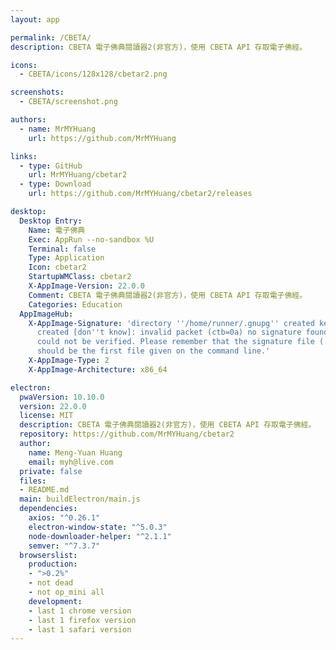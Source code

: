 ```yaml
---
layout: app

permalink: /CBETA/
description: CBETA 電子佛典閱讀器2(非官方)，使用 CBETA API 存取電子佛經。

icons:
  - CBETA/icons/128x128/cbetar2.png

screenshots:
  - CBETA/screenshot.png

authors:
  - name: MrMYHuang
    url: https://github.com/MrMYHuang

links:
  - type: GitHub
    url: MrMYHuang/cbetar2
  - type: Download
    url: https://github.com/MrMYHuang/cbetar2/releases

desktop:
  Desktop Entry:
    Name: 電子佛典
    Exec: AppRun --no-sandbox %U
    Terminal: false
    Type: Application
    Icon: cbetar2
    StartupWMClass: cbetar2
    X-AppImage-Version: 22.0.0
    Comment: CBETA 電子佛典閱讀器2(非官方)，使用 CBETA API 存取電子佛經。
    Categories: Education
  AppImageHub:
    X-AppImage-Signature: 'directory ''/home/runner/.gnupg'' created keybox ''/home/runner/.gnupg/pubring.kbx''
      created [don''t know]: invalid packet (ctb=0a) no signature found the signature
      could not be verified. Please remember that the signature file (.sig or .asc)
      should be the first file given on the command line.'
    X-AppImage-Type: 2
    X-AppImage-Architecture: x86_64

electron:
  pwaVersion: 10.10.0
  version: 22.0.0
  license: MIT
  description: CBETA 電子佛典閱讀器2(非官方)，使用 CBETA API 存取電子佛經。
  repository: https://github.com/MrMYHuang/cbetar2
  author:
    name: Meng-Yuan Huang
    email: myh@live.com
  private: false
  files:
  - README.md
  main: buildElectron/main.js
  dependencies:
    axios: "^0.26.1"
    electron-window-state: "^5.0.3"
    node-downloader-helper: "^2.1.1"
    semver: "^7.3.7"
  browserslist:
    production:
    - ">0.2%"
    - not dead
    - not op_mini all
    development:
    - last 1 chrome version
    - last 1 firefox version
    - last 1 safari version
---
```

